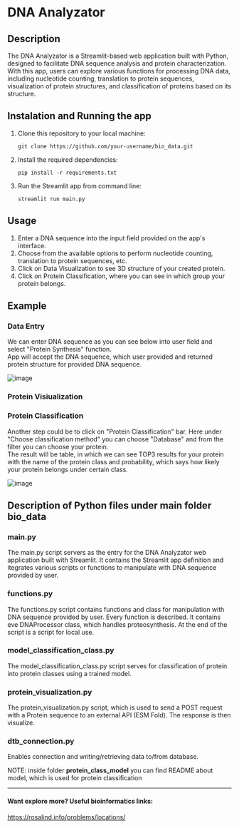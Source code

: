 # DNA Analyzator

## Description
The DNA Analyzator is a Streamlit-based web application built with Python, designed to facilitate DNA sequence analysis and protein characterization. With this app, users can explore various functions for processing DNA data, including nucleotide counting, translation to protein sequences, visualization of protein structures, and classification of proteins based on its structure.


## Instalation and Running the app
1. Clone this repository to your local machine:

    ```
    git clone https://github.com/your-username/bio_data.git
    ```
    
2. Install the required dependencies:
   
    ```
    pip install -r requirements.txt
    ```

3.  Run the Streamlit app from command line:

    ```
    streamlit run main.py
    ```

## Usage
1. Enter a DNA sequence into the input field provided on the app's interface.
2. Choose from the available options to perform nucleotide counting, translation to protein sequences, etc.
3. Click on Data Visualization to see 3D structure of your created protein.
4. Click on Protein Classification, where you can see in which group your protein belongs.

## Example

### Data Entry
We can enter DNA sequence as you can see below into user field and select "Protein Synthesis" function. <br>
App will accept the DNA sequence, which user provided and returned protein structure for provided DNA sequence. <br>

![image](https://github.com/dhajek25/bio_data/assets/79058813/af9a448a-fd99-483a-9d80-bf3f13aadde1)

### Protein Visiualization

### Protein Classification
Another step could be to click on "Protein Classification" bar. Here under "Choose classification method" you can choose "Database" and from the filter you can choose your protein. <br>
The result will be table, in which we can see TOP3 results for your protein with the name of the protein class and probability, which says how likely your protein belongs under certain class.

![image](https://github.com/dhajek25/bio_data/assets/79058813/64bb1521-e437-464f-9420-f1f5479f0c40)


## Description of Python files under main folder bio_data
### main.py 
The main.py script servers as the entry for the DNA Analyzator web application built with Streamlit. It contains the Streamlit app definition and itegrates various scripts or functions to manipulate with DNA sequence provided by user.

### functions.py
The functions.py script contains functions and class for manipulation with DNA sequence provided by user. Every function is described. It contains eve DNAProcessor class, which handles proteosynthesis. At the end of the script is a script for local use.

### model_classification_class.py
The model_classification_class.py script serves for classification of protein into protein classes using a trained model.

### protein_visualization.py
The protein_visualization.py script, which is used to send a POST request with a Protein sequence to an external API (ESM Fold). The response is then visualize.

### dtb_connection.py
Enables connection and writing/retrieving data to/from database.

NOTE: inside folder **protein_class_model** you can find README about model, which is used for protein classification

-------------------------------------------------------------------------------------------------------------------


#### Want explore more? Useful bioinformatics links:

https://rosalind.info/problems/locations/
